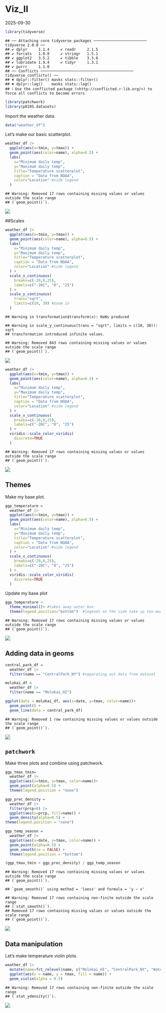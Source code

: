 Viz_II
================
2025-09-30

``` r
library(tidyverse)
```

    ## ── Attaching core tidyverse packages ──────────────────────── tidyverse 2.0.0 ──
    ## ✔ dplyr     1.1.4     ✔ readr     2.1.5
    ## ✔ forcats   1.0.0     ✔ stringr   1.5.1
    ## ✔ ggplot2   3.5.2     ✔ tibble    3.3.0
    ## ✔ lubridate 1.9.4     ✔ tidyr     1.3.1
    ## ✔ purrr     1.1.0     
    ## ── Conflicts ────────────────────────────────────────── tidyverse_conflicts() ──
    ## ✖ dplyr::filter() masks stats::filter()
    ## ✖ dplyr::lag()    masks stats::lag()
    ## ℹ Use the conflicted package (<http://conflicted.r-lib.org/>) to force all conflicts to become errors

``` r
library(patchwork)
library(p8105.datasets)
```

Import the weather data.

``` r
data("weather_df")
```

Let’s make our basic scatterplot.

``` r
weather_df |>
  ggplot(aes(x=tmin, y=tmax)) +
  geom_point(aes(color=name), alpha=0.5) +
  labs(
    x="Minimum daily temp", 
    y="Maximum daily temp",
    title="Temperature scatterplot",
    caption = "Data from NOAA",
    color="Location" #side legend
  )
```

    ## Warning: Removed 17 rows containing missing values or values outside the scale range
    ## (`geom_point()`).

![](viz_II_files/figure-gfm/unnamed-chunk-3-1.png)<!-- -->

\##Scales

``` r
weather_df |>
  ggplot(aes(x=tmin, y=tmax)) +
  geom_point(aes(color=name), alpha=0.5) +
  labs(
    x="Minimum daily temp", 
    y="Maximum daily temp",
    title="Temperature scatterplot",
    caption = "Data from NOAA",
    color="Location" #side legend
  ) +
  scale_x_continuous(
    breaks=c(-20,0,25),
    labels=c("-20C", "0", "25")
  ) +
  scale_y_continuous(
    trans="sqrt",
    limits=c(10, 30) #zoom in
  )
```

    ## Warning in transformation$transform(x): NaNs produced

    ## Warning in scale_y_continuous(trans = "sqrt", limits = c(10, 30)): sqrt
    ## transformation introduced infinite values.

    ## Warning: Removed 843 rows containing missing values or values outside the scale range
    ## (`geom_point()`).

![](viz_II_files/figure-gfm/unnamed-chunk-4-1.png)<!-- -->

``` r
weather_df |>
  ggplot(aes(x=tmin, y=tmax)) +
  geom_point(aes(color=name), alpha=0.5) +
  labs(
    x="Minimum daily temp", 
    y="Maximum daily temp",
    title="Temperature scatterplot",
    caption = "Data from NOAA",
    color="Location" #side legend
  ) +
  scale_x_continuous(
    breaks=c(-20,0,25),
    labels=c("-20C", "0", "25")
  ) +
  viridis::scale_color_viridis(
    discrete=TRUE
  )
```

    ## Warning: Removed 17 rows containing missing values or values outside the scale range
    ## (`geom_point()`).

![](viz_II_files/figure-gfm/unnamed-chunk-5-1.png)<!-- -->

## Themes

Make my base plot.

``` r
ggp_temperature =
  weather_df |>
  ggplot(aes(x=tmin, y=tmax)) +
  geom_point(aes(color=name), alpha=0.5) +
  labs(
    x="Minimum daily temp", 
    y="Maximum daily temp",
    title="Temperature scatterplot",
    caption = "Data from NOAA",
    color="Location" #side legend
  ) +
  scale_x_continuous(
    breaks=c(-20,0,25),
    labels=c("-20C", "0", "25")
  ) +
  viridis::scale_color_viridis(
    discrete=TRUE
  )
```

Update my base plot

``` r
ggp_temperature +
  theme_minimal()+ #takes away outer box
  theme(legend.position="bottom")  #legends on the side take up too much space, needs to be after theme_mimial
```

    ## Warning: Removed 17 rows containing missing values or values outside the scale range
    ## (`geom_point()`).

![](viz_II_files/figure-gfm/unnamed-chunk-7-1.png)<!-- -->

## Adding data in geoms

``` r
central_park_df =
  weather_df |>
  filter(name == "CentralPark_NY") #separating out data from dataset

molokai_df =
  weather_df |>
  filter(name == "Molokai_HI")

ggplot(data = molokai_df, aes(x=date, y=tmax, color=name))+
  geom_point() +
  geom_line(data = central_park_df)
```

    ## Warning: Removed 1 row containing missing values or values outside the scale range
    ## (`geom_point()`).

![](viz_II_files/figure-gfm/unnamed-chunk-8-1.png)<!-- -->

## `patchwork`

Make three plots and combine using patchwork.

``` r
ggp_tmax_tmin=
  weather_df |>
  ggplot(aes(x=tmin, y=tmax, color=name))+
  geom_point(alpha=0.5) +
  theme(legend.position = "none")

ggp_prec_density =
  weather_df |>
  filter(prcp>0) |>
  ggplot(aes(x=prcp, fill=name)) +
  geom_density(alpha=0.5) +
theme(legend.position = "none")

ggp_temp_season =
  weather_df |>
  ggplot(aes(x=date, y=tmax, color=name)) +
  geom_point(alpha=0.5) +
  geom_smooth(se = FALSE) +
  theme(legend.position = "bottom")

(ggp_tmax_tmin + ggp_prec_density) / ggp_temp_season
```

    ## Warning: Removed 17 rows containing missing values or values outside the scale range
    ## (`geom_point()`).

    ## `geom_smooth()` using method = 'loess' and formula = 'y ~ x'

    ## Warning: Removed 17 rows containing non-finite outside the scale range
    ## (`stat_smooth()`).
    ## Removed 17 rows containing missing values or values outside the scale range
    ## (`geom_point()`).

![](viz_II_files/figure-gfm/unnamed-chunk-9-1.png)<!-- -->

## Data manipulation

Let’s make temperature violin plots.

``` r
weather_df |>
  mutate(name=fct_relevel(name, c("Molokai_HI", "CentralPark_NY", "Waterhole_WA"))) |>
  ggplot(aes(x = name, y = tmax, fill = name)) +
  geom_violin(alpha = 0.5)
```

    ## Warning: Removed 17 rows containing non-finite outside the scale range
    ## (`stat_ydensity()`).

![](viz_II_files/figure-gfm/unnamed-chunk-10-1.png)<!-- -->

